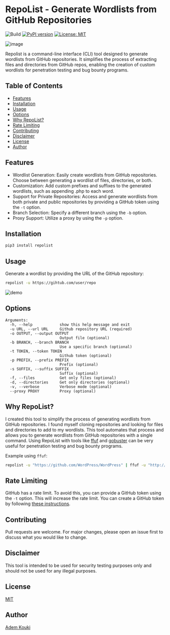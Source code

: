 # RepoList - Generate Wordlists from GitHub Repositories

![Build](https://img.shields.io/badge/Built%20with-Python-Blue)
[![PyPI version](https://badge.fury.io/py/repolist.svg)](https://badge.fury.io/py/repolist)
[![License: MIT](https://img.shields.io/badge/License-MIT-yellow.svg)](https://opensource.org/licenses/MIT)

![image](https://github.com/Ademking/repolist/assets/12462188/9b72b1ee-6cf8-4ff5-9bc0-c994ecb9ee03)

Repolist is a command-line interface (CLI) tool designed to generate wordlists from GitHub repositories. It simplifies the process of extracting files and directories from GitHub repos, enabling the creation of custom wordlists for penetration testing and bug bounty programs.


Table of Contents
------------
* [Features](#features)
* [Installation](#installation)
* [Usage](#usage)
* [Options](#options)
* [Why RepoList?](#why-repolist)
* [Rate Limiting](#rate-limiting)
* [Contributing](#contributing)
* [Disclaimer](#disclaimer)
* [License](#license)
* [Author](#author)


## Features

- Wordlist Generation: Easily create wordlists from GitHub repositories. Choose between generating a wordlist of files, directories, or both.
- Customization: Add custom prefixes and suffixes to the generated wordlists, such as appending .php to each word.
- Support for Private Repositories: Access and generate wordlists from both private and public repositories by providing a GitHub token using the `-t` option.
- Branch Selection: Specify a different branch using the `-b` option.
- Proxy Support: Utilize a proxy by using the `-p` option.

## Installation

```bash
pip3 install repolist
```

## Usage

Generate a wordlist by providing the URL of the GitHub repository:

```bash
repolist -u https://gihtub.com/user/repo
```
![demo](https://github.com/Ademking/repolist/assets/12462188/f94ade42-06fd-4eb9-a846-65519f1f651b)



## Options

```
Arguments:
  -h, --help            show this help message and exit
  -u URL, --url URL     Github repository URL (required)
  -o OUTPUT, --output OUTPUT
                        Output file (optional)
  -b BRANCH, --branch BRANCH
                        Use a specific branch (optional)
  -t TOKEN, --token TOKEN
                        Github token (optional)
  -p PREFIX, --prefix PREFIX
                        Prefix (optional)
  -s SUFFIX, --suffix SUFFIX
                        Suffix (optional)
  -f, --files           Get only files (optional)
  -d, --directories     Get only directories (optional)
  -v, --verbose         Verbose mode (optional)
  --proxy PROXY         Proxy (optional)
```

## Why RepoList?

I created this tool to simplify the process of generating wordlists from GitHub repositories. I found myself cloning repositories and looking for files and directories to add to my wordlists. This tool automates that process and allows you to generate wordlists from GitHub repositories with a single command. 
Using RepoList with tools like [ffuf](https://github.com/ffuf/ffuf) and [gobuster](https://github.com/OJ/gobuster) can be very useful for penetration testing and bug bounty programs.

Example using `ffuf`:

```bash
repolist -u "https://github.com/WordPress/WordPress" | ffuf -u "http://example.com/FUZZ" -w -
```

## Rate Limiting

GitHub has a rate limit. To avoid this, you can provide a GitHub token using the `-t` option. This will increase the rate limit. You can create a GitHub token by following [these instructions](https://docs.github.com/en/github/authenticating-to-github/creating-a-personal-access-token).

## Contributing
Pull requests are welcome. For major changes, please open an issue first to discuss what you would like to change.

## Disclaimer
This tool is intended to be used for security testing purposes only and should not be used for any illegal purposes.

## License
[MIT](https://choosealicense.com/licenses/mit/)

## Author
[Adem Kouki](https://github.com/Ademking)


